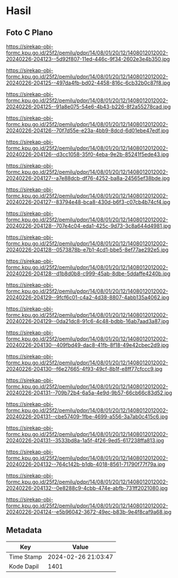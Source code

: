 # Hasil

## Foto C Plano

https://sirekap-obj-formc.kpu.go.id/25f2/pemilu/pdpr/14/08/01/20/12/1408012012002-20240226-204123--5d92f807-11ed-446c-9f34-2602e3e4b350.jpg

https://sirekap-obj-formc.kpu.go.id/25f2/pemilu/pdpr/14/08/01/20/12/1408012012002-20240226-204125--497da4fb-bd02-4458-816c-6cb32b0c87f8.jpg

https://sirekap-obj-formc.kpu.go.id/25f2/pemilu/pdpr/14/08/01/20/12/1408012012002-20240226-204125--91a8e075-54e6-4b43-b226-8f2a55278cad.jpg

https://sirekap-obj-formc.kpu.go.id/25f2/pemilu/pdpr/14/08/01/20/12/1408012012002-20240226-204126--70f7d55e-e23a-4bb9-8dcd-6d01ebe47edf.jpg

https://sirekap-obj-formc.kpu.go.id/25f2/pemilu/pdpr/14/08/01/20/12/1408012012002-20240226-204126--d3cc1058-35f0-4eba-9e2b-85241f5ede43.jpg

https://sirekap-obj-formc.kpu.go.id/25f2/pemilu/pdpr/14/08/01/20/12/1408012012002-20240226-204127--a7e88dcb-df76-4252-ba8a-24565ef38bde.jpg

https://sirekap-obj-formc.kpu.go.id/25f2/pemilu/pdpr/14/08/01/20/12/1408012012002-20240226-204127--83794e48-bca8-430d-b6f3-c07cb4b74cf4.jpg

https://sirekap-obj-formc.kpu.go.id/25f2/pemilu/pdpr/14/08/01/20/12/1408012012002-20240226-204128--707e4c04-eda1-425c-9d73-3c8a644d4981.jpg

https://sirekap-obj-formc.kpu.go.id/25f2/pemilu/pdpr/14/08/01/20/12/1408012012002-20240226-204128--0573878b-e7b1-4cd1-bbe5-8ef77ae292e5.jpg

https://sirekap-obj-formc.kpu.go.id/25f2/pemilu/pdpr/14/08/01/20/12/1408012012002-20240226-204128--d1b8d0b8-c999-45ab-8dbe-5ddaffe4240b.jpg

https://sirekap-obj-formc.kpu.go.id/25f2/pemilu/pdpr/14/08/01/20/12/1408012012002-20240226-204129--9fcf6c01-c4a2-4d38-8807-4abb135a4062.jpg

https://sirekap-obj-formc.kpu.go.id/25f2/pemilu/pdpr/14/08/01/20/12/1408012012002-20240226-204129--0da21dc8-91c6-4c48-bdbb-16ab7aad3a87.jpg

https://sirekap-obj-formc.kpu.go.id/25f2/pemilu/pdpr/14/08/01/20/12/1408012012002-20240226-204130--409fbd49-dac8-41fb-8f18-49e42cbec2d9.jpg

https://sirekap-obj-formc.kpu.go.id/25f2/pemilu/pdpr/14/08/01/20/12/1408012012002-20240226-204130--f6e27665-4f93-49cf-8b1f-e8ff77cfccc9.jpg

https://sirekap-obj-formc.kpu.go.id/25f2/pemilu/pdpr/14/08/01/20/12/1408012012002-20240226-204131--709b72b4-6a5a-4e9d-9b57-66cb66c83d52.jpg

https://sirekap-obj-formc.kpu.go.id/25f2/pemilu/pdpr/14/08/01/20/12/1408012012002-20240226-204131--cbe57409-1fbe-4699-a556-3a7ab0c415c6.jpg

https://sirekap-obj-formc.kpu.go.id/25f2/pemilu/pdpr/14/08/01/20/12/1408012012002-20240226-204131--3533bd8a-1a5f-4f26-9ed5-617238ffa813.jpg

https://sirekap-obj-formc.kpu.go.id/25f2/pemilu/pdpr/14/08/01/20/12/1408012012002-20240226-204132--764c142b-b1db-4018-8561-71790f77f79a.jpg

https://sirekap-obj-formc.kpu.go.id/25f2/pemilu/pdpr/14/08/01/20/12/1408012012002-20240226-204132--0e8288c9-4cbb-474e-abfb-731ff2021080.jpg

https://sirekap-obj-formc.kpu.go.id/25f2/pemilu/pdpr/14/08/01/20/12/1408012012002-20240226-204124--e5b96042-3672-49ec-b83b-9e4f8caf9a68.jpg


## Metadata

| Key        | Value               |
| ---------- | ------------------- |
| Time Stamp | 2024-02-26 21:03:47 |
| Kode Dapil | 1401                |



